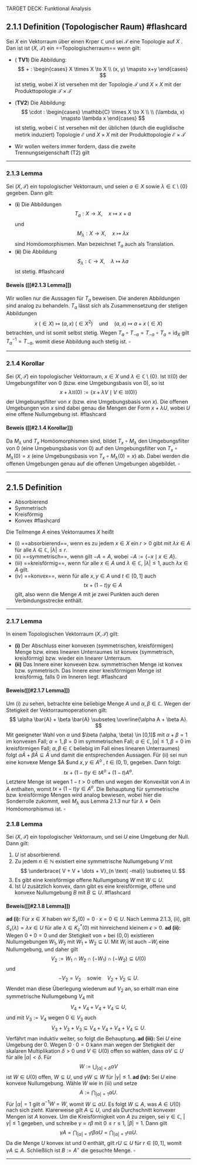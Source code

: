 
TARGET DECK: Funktional Analysis
## 2.1.1 Definition (Topologischer Raum) #flashcard 

Sei $X$ ein Vektorraum über einen Krper $\mathbb{C}$ und sei $\mathcal{T}$ eine Topologie auf $X$ .
Dan ist ist ($X$, $\mathcal{T}$) ein ==Topologischerraum== wenn gilt:

- ( **TV1**) Die Abbildung:
$$ + : 
\begin{cases} X \times X \to X \\
(x, y) \mapsto x+y
\end{cases} 
$$
ist stetig, wobei $X$ ist versehen mit der Topologie $\mathcal{T}$ und $X \times X$ mit der Produkttopologie 
$\mathcal{T\times T}$ 

- (**TV2**) Die Abbildung:
$$
\cdot :
\begin{cases}
\mathbb{C} \times X \to X \\ \\
(\lambda, x) \mapsto \lambda x
\end{cases}
$$
ist stetig, wobei $\mathbb{C}$ ist versehen mit der üblichen (durch die euglidische metirk induziert) Topologie $\mathcal{E}$ und $X \times X$ mit der Produkttopologie $\mathcal{E\times T}$

- Wir wollen weiters immer fordern, dass die zweite Trennungseigenschaft (T2) gilt
<!--ID: 1741009798956-->

---

### 2.1.3 Lemma

Sei $(X, \mathcal{T})$ ein topologischer Vektorraum, und seien $a \in X$ sowie $\lambda \in \mathbb{C} \setminus \{0\}$ gegeben. Dann gilt: 
- (**i**) Die Abbildungen $$ T_a: X \to X, \quad x \mapsto x + a $$ und $$ M_{\lambda}: X \to X, \quad x \mapsto \lambda x $$ sind Homöomorphismen. Man bezeichnet $T_a$ auch als Translation.
- (**ii**) Die Abbildung $$ S_{\lambda}: \mathbb{C} \to X, \quad \lambda \mapsto \lambda a $$ ist stetig. #flashcard 
#### Beweis ([[#2.1.3 Lemma]])

Wir wollen nur die Aussagen für $T_a$ beweisen. Die anderen Abbildungen sind analog zu behandeln. $T_a$ lässt sich als Zusammensetzung der stetigen Abbildungen $$ x \ (\in X) \mapsto (a, x) \ (\in X^2) \quad \text{und} \quad (a, x) \mapsto a + x \ (\in X) $$ betrachten, und ist somit selbst stetig. Wegen $T_a \circ T_{-a} = T_{-a} \circ T_a = \text{id}_X$ gilt $T_a^{-1} = T_{-a}$, womit diese Abbildung auch stetig ist. $\square$
<!--ID: 1741010621581-->

---

### 2.1.4 Korollar 

Sei $(X, \mathcal{T})$ ein topologischer Vektorraum, $x \in X$ und $\lambda \in \mathbb{C} \setminus \{0\}$. Ist $\mathfrak{U}(0)$ der Umgebungsfilter von $0$ (bzw. eine Umgebungsbasis von $0$), so ist $$ x + \lambda \mathfrak{U}(0) := \{x + \lambda V \mid V \in \mathfrak{U}(0)\} $$ der Umgebungsfilter von $x$ (bzw. eine Umgebungsbasis von $x$). Die offenen Umgebungen von $x$ sind dabei genau die Mengen der Form $x + \lambda U$, wobei $U$ eine offene Nullumgebung ist. #flashcard 
#### Beweis ([[#2.1.4 Korollar]])

Da $M_\lambda$ und $T_x$ Homöomorphismen sind, bildet $T_x \circ M_\lambda$ den Umgebungsfilter von $0$ (eine Umgebungsbasis von $0$) auf den Umgebungsfilter von $T_x \circ M_\lambda(0) = x$ (eine Umgebungsbasis von $T_x \circ M_\lambda(0) = x$) ab. Dabei werden die offenen Umgebungen genau auf die offenen Umgebungen abgebildet. $\square$
<!--ID: 1741011262306-->

---
## 2.1.5 Definition 
- Absorbierend
- Symmetrisch
- Kreisförmig
- Konvex #flashcard 

Die Teilmenge $A$ eines Vektorraumes $X$ heißt 
- (i) ==absorbierend==, wenn es zu jedem $x \in X$ ein $r > 0$ gibt mit $\lambda x \in A$ für alle $\lambda \in \mathbb{C}$, $|\lambda| \leq r$. 
- (ii) ==symmetrisch==, wenn gilt $-A = A$, wobei $-A := \{-x \mid x \in A\}$. 
- (iii) ==kreisförmig==, wenn für alle $x \in A$ und $\lambda \in \mathbb{C}$, $|\lambda| \leq 1$, auch $\lambda x \in A$ gilt. 
- (iv) ==konvex==, wenn für alle $x, y \in A$ und $t \in [0,1]$ auch $$ tx + (1 - t)y \in A $$ gilt, also wenn die Menge $A$ mit je zwei Punkten auch deren Verbindungsstrecke enthält. 
<!--ID: 1741011563358-->

---
### 2.1.7 Lemma

In einem Topologischen Vektorraum $(X, \mathcal{T})$ gilt: 
- **(i)** Der Abschluss einer konvexen (symmetrischen, kreisförmigen) Menge bzw. eines linearen Unterraumes ist konvex (symmetrisch, kreisförmig) bzw. wieder ein linearer Unterraum.
- **(ii)** Das Innere einer konvexen bzw. symmetrischen Menge ist konvex bzw. symmetrisch. Das Innere einer kreisförmigen Menge ist kreisförmig, falls $0$ im Inneren liegt. #flashcard 
#### Beweis([[#2.1.7 Lemma]])

Um (i) zu sehen, betrachte eine beliebige Menge $A$ und $\alpha, \beta \in \mathbb{C}$. Wegen der Stetigkeit der Vektorraumoperationen gilt: $$ \alpha \bar{A} + \beta \bar{A} \subseteq \overline{\alpha A + \beta A}. $$  Mit geeigneter Wahl von $\alpha$ und $\beta $($\alpha, \beta) \in [0,1]$ mit $\alpha + \beta = 1$ im konvexen Fall; $\alpha = 1, \beta = 0$ im symmetrischen Fall; $\alpha \in \mathbb{C}, |\alpha| \leq 1, \beta = 0$ im kreisförmigen Fall; $\alpha, \beta \in \mathbb{C}$ beliebig im Fall eines linearen Unterraumes) folgt $\alpha \bar{A} + \beta \bar{A} \subseteq \bar{A}$ und damit die entsprechenden Aussagen. 
Für (ii) sei nun eine konvexe Menge $A $und $x, y \in A^o$ , $t \in (0,1)$, gegeben. Dann folgt: $$ t x + (1 - t) y \in t A^o + (1 - t) A^o. $$  Letztere Menge ist wegen $1 - t > 0$ offen und wegen der Konvexität von $A$ in $A$ enthalten, womit $t x + (1 - t) y \in A^o$. Die Behauptung für symmetrische bzw. kreisförmige Mengen wird analog bewiesen, wobei hier die Sonderrolle zukommt, weil $M_\lambda$ aus Lemma 2.1.3 nur für $\lambda \neq 0$ein Homöomorphismus ist. $\square$
<!--ID: 1741013385808-->

### 2.1.8 Lemma

Sei $(X, \mathcal{T})$ ein topologischer Vektorraum, und sei $U$ eine Umgebung der Null. Dann gilt: 
1. $U$ ist absorbierend.
2. Zu jedem $n \in \mathbb{N}$ existiert eine symmetrische Nullumgebung $V$ mit $$ \underbrace{   V + V + \dots + V}_{n \text{ -mal}} \subseteq U. $$
3. Es gibt eine kreisförmige offene Nullumgebung $W$ mit $W \subseteq U$. 
4. Ist $U$ zusätzlich konvex, dann gibt es eine kreisförmige, offene und konvexe Nullumgebung $B$ mit $B \subseteq U$. #flashcard 
#### Beweis([[#2.1.8 Lemma]])
<!--ID: 1741086872713-->

**ad (i):** Für $x \in X$ haben wir $S_x(0) = 0 \cdot x = 0 \in U$. Nach Lemma 2.1.3, (ii), gilt $S_x(\lambda) = \lambda x \in U$ für alle $\lambda \in K_c^* (0)$ mit hinreichend kleinem $\epsilon > 0$. 
**ad (ii):** Wegen $0 + 0 = 0$ und der Stetigkeit von $+$ bei $(0,0)$ existieren Nullumgebungen $W_1, W_2$ mit $W_1 + W_2 \subseteq U$. Mit $W_i$ ist auch $-W_i$ eine Nullumgebung, und daher gilt $$ V_2 := W_1 \cap W_2 \cap (-W_1) \cap (-W_2) \subseteq U(0) $$ und $$ -V_2 = V_2 \quad \text{sowie} \quad V_2 + V_2 \subseteq U. $$ Wendet man diese Überlegung wiederum auf $V_2$ an, so erhält man eine symmetrische Nullumgebung $V_4$ mit $$ V_4 + V_4 + V_4 + V_4 \subseteq U, $$ und mit $V_3 := V_4$ wegen $0 \in V_3$ auch $$ V_3 + V_3 + V_3 \subseteq V_4 + V_4 + V_4 + V_4 \subseteq U. $$ Verfährt man induktiv weiter, so folgt die Behauptung.
**ad (iii):** Sei $U$ eine Umgebung der $0$. Wegen $0 \cdot 0 = 0$ kann man wegen der Stetigkeit der skalaren Multiplikation $\delta > 0$ und $V \in U(0)$ offen so wählen, dass $\alpha V \subseteq U$ für alle $|\alpha| < \delta$. Für $$ W := \bigcup_{|\alpha|<\delta} \alpha V $$ ist $W \in U(0)$ offen, $W \subseteq U$, und $\gamma W \subseteq W$ für $|\gamma| \leq 1$. 
**ad (iv):** Sei $U$ eine konvexe Nullumgebung. Wähle $W$ wie in (iii) und setze $$ A := \bigcap_{|\alpha|=1} \alpha U. $$ Für $|\alpha| = 1$ gilt $\alpha^{-1} W = W$, womit $W \subseteq \alpha U$. Es folgt $W \subseteq A$, was $A \in U(0)$ nach sich zieht. Klarerweise gilt $A \subseteq U$, und als Durchschnitt konvexer Mengen ist $A$ konvex. Um die Kreisförmigkeit von $A$ zu zeigen, sei $\gamma \in \mathbb{C}$, $|\gamma| \leq 1$ gegeben, und schreibe $\gamma = r \beta$ mit $0 \leq r \leq 1$, $|\beta| = 1$. Dann gilt $$ \gamma A = \bigcap_{|\alpha|=1} r\beta \alpha U = \bigcap_{|\alpha|=1} r \alpha U. $$ Da die Menge $U$ konvex ist und $0$ enthält, gilt $rU \subseteq U$ für $r \in [0,1]$, womit $\gamma A \subseteq A$. Schließlich ist $B := A^\circ$ die gesuchte Menge. $\square$
<!--ID: 1741086716988-->


---

